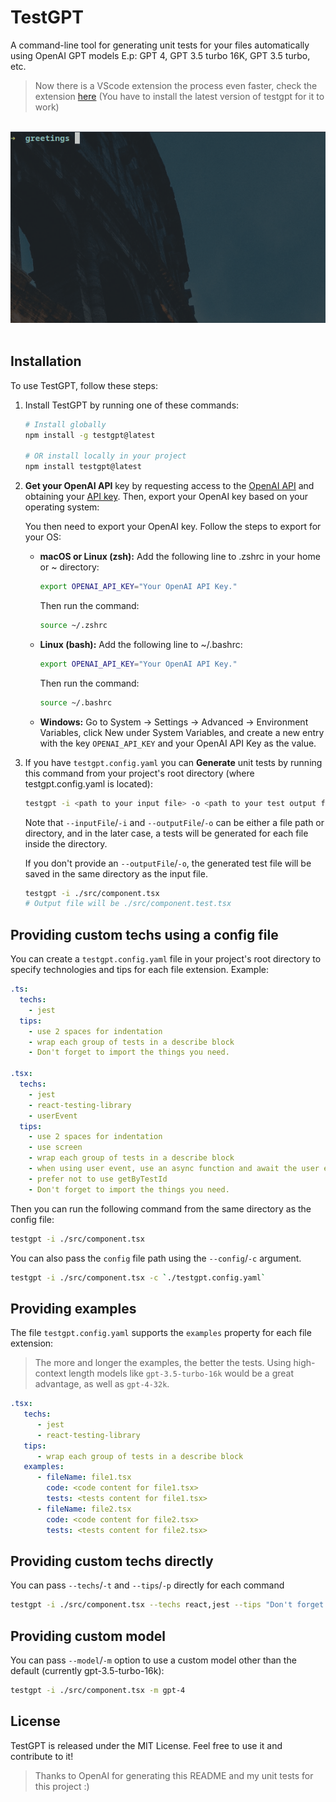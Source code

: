 # TestGPT

A command-line tool for generating unit tests for your files automatically using OpenAI GPT models E.p: GPT 4, GPT 3.5 turbo 16K, GPT 3.5 turbo, etc.

> Now there is a VScode extension the process even faster, check the extension [here](https://marketplace.visualstudio.com/items?itemName=FayezNazzal.testgpt) (You have to install the latest version of testgpt for it to work)

<br />

<div align="center">
   <img src="./show.gif" alt="Show" />
</div>

<br />

## Installation 

To use TestGPT, follow these steps:

1. Install TestGPT by running one of these commands:

   ```zsh
   # Install globally
   npm install -g testgpt@latest

   # OR install locally in your project
   npm install testgpt@latest
   ```

2. **Get your OpenAI API** key by requesting access to the [OpenAI API](https://openai.com/api/) and obtaining your [API key](https://platform.openai.com/account/api-keys). Then, export your OpenAI key based on your operating system:
   
   You then need to export your OpenAI key. Follow the steps to export for your OS:
   - **macOS or Linux (zsh):** Add the following line to .zshrc in your home or ~ directory:

      ```zsh
      export OPENAI_API_KEY="Your OpenAI API Key."
      ```
      
      Then run the command:
      
      ```zsh
      source ~/.zshrc
      ```
      
   - **Linux (bash):** Add the following line to ~/.bashrc:
      
      ```bash
      export OPENAI_API_KEY="Your OpenAI API Key."
      ```
      
      Then run the command:
      
      ```bash
      source ~/.bashrc
      ```

   - **Windows:** Go to System -> Settings -> Advanced -> Environment Variables, click New under System Variables, and create a new entry with the key `OPENAI_API_KEY` and your OpenAI API Key as the value.
   

3. If you have `testgpt.config.yaml` you can  **Generate** unit tests by running this command from your project's root directory (where testgpt.config.yaml is located):

   ```zsh
   testgpt -i <path to your input file> -o <path to your test output file>
   ```

   Note that `--inputFile`/`-i` and `--outputFile`/`-o` can be either a file path or directory, and in the later case, a tests will be generated for each file inside the directory.

   If you don't provide an `--outputFile`/`-o`, the generated test file will be saved in the same directory as the input file.

   ```zsh
   testgpt -i ./src/component.tsx
   # Output file will be ./src/component.test.tsx
   ```

## Providing custom techs using a config file

You can create a `testgpt.config.yaml` file in your project's root directory to specify technologies and tips for each file extension. Example:

```yaml
.ts:
  techs:
    - jest
  tips:
    - use 2 spaces for indentation
    - wrap each group of tests in a describe block
    - Don't forget to import the things you need.

.tsx:
  techs:
    - jest
    - react-testing-library
    - userEvent
  tips:
    - use 2 spaces for indentation
    - use screen
    - wrap each group of tests in a describe block
    - when using user event, use an async function and await the user event
    - prefer not to use getByTestId
    - Don't forget to import the things you need.
```

Then you can run the following command from the same directory as the config file:

```zsh
testgpt -i ./src/component.tsx
```

You can also pass the `config` file path using the `--config`/`-c` argument.

```zsh
testgpt -i ./src/component.tsx -c `./testgpt.config.yaml`
```

## Providing examples

The file `testgpt.config.yaml` supports the `examples` property for each file extension:

> The more and longer the examples, the better the tests. Using high-context length models like `gpt-3.5-turbo-16k` would be a great advantage, as well as `gpt-4-32k`.

```yaml
.tsx:
   techs:
      - jest
      - react-testing-library
   tips:
      - wrap each group of tests in a describe block
   examples:
      - fileName: file1.tsx
        code: <code content for file1.tsx>
        tests: <tests content for file1.tsx>
      - fileName: file2.tsx
        code: <code content for file2.tsx>
        tests: <tests content for file2.tsx>
```

## Providing custom techs directly

   You can pass `--techs`/`-t` and `--tips`/`-p` directly for each command

   ```zsh
   testgpt -i ./src/component.tsx --techs react,jest --tips "Don't forget to import what you need"`
   ```


## Providing custom model

You can pass `--model`/`-m` option to use a custom model other than the default (currently gpt-3.5-turbo-16k):

```zsh
testgpt -i ./src/component.tsx -m gpt-4
```

## License

TestGPT is released under the MIT License. Feel free to use it and contribute to it!

> Thanks to OpenAI for generating this README and my unit tests for this project :)
